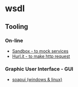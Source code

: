 # wsdl

## Tooling

### On-line

* [Sandbox - to mock services](https://getsandbox.com)
* [Hurl.it - to make http request](https://www.hurl.it)

### Graphic User Interface - GUI

* [soapui (windows & linux)](http://sourceforge.net/projects/soapui/files/soapui/)
